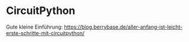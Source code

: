 # CircuitPython

Gute kleine Einführung: https://blog.berrybase.de/aller-anfang-ist-leicht-erste-schritte-mit-circuitpython/